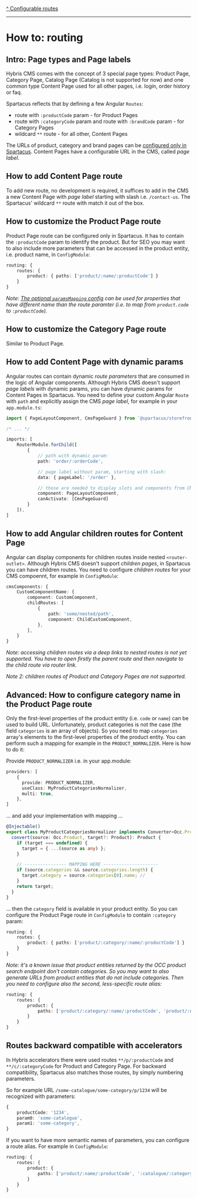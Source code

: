 [^ Configurable routes](./README.md)

---

# How to: routing

## Intro: Page types and Page labels

Hybris CMS comes with the concept of 3 special page types: Product Page, Category Page, Catalog Page (Catalog is not supported for now) and one common type Content Page used for all other pages, i.e. login, order history or faq.

Spartacus reflects that by defining a few Angular `Routes`:

- route with `:productCode` param - for Product Pages
- route with `:categoryCode` param and route with `:brandCode` param - for Category Pages
- wildcard `**` route - for all other, Content Pages

The URLs of product, category and brand pages can be [configured only in Spartacus](./routes-configuration.md). Content Pages have a configurable URL in the CMS, called *page label*.


## How to add Content Page route

To add new route, no development is required, it suffices to add in the CMS a new Content Page with *page label* starting with slash i.e. `/contact-us`. The Spartacus' wildcard `**` route with match it out of the box.

## How to customize the Product Page route

Product Page route can be configured only in Spartacus. It has to contain the `:productCode` param to identify the product. But for SEO you may want to also include more parameters that can be accessed in the product entity, i.e. product name, in `ConfigModule`:

```typescript
routing: {
    routes: {
        product: { paths: ['product/:name/:productCode'] }
    }
}
```

*Note: [The optional `paramsMapping` config](./configurable-router-links.md#parameters-mapping) can be used for properties that have different name than the route paramter (i.e. to map from `product.code` to `:productCode`).*

## How to customize the Category Page route

Similar to Product Page.

## How to add Content Page with dynamic params

Angular routes can contain dynamic *route parameters* that are consumed in the logic of Angular components. Although Hybris CMS doesn't support *page labels* with dynamic params, you can have dynamic params for Content Pages in Spartacus. You need to define your custom Angular `Route` with `path` and explicitly assign the CMS *page label*, for example in your `app.module.ts`:

```typescript
import { PageLayoutComponent, CmsPageGuard } from `@spartacus/storefront`;

/* ... */

imports: [
    RouterModule.forChild([
        {
            // path with dynamic param:
            path: 'order/:orderCode',

            // page label without param, starting with slash:
            data: { pageLabel: '/order' },

            // those are needed to display slots and components from CMS:
            component: PageLayoutComponent,
            canActivate: [CmsPageGuard]
        }
    ]),
]
```

## How to add Angular children routes for Content Page

Angular can display components for children routes inside nested `<router-outlet>`. Although Hybris CMS doesn't support *children pages*, in Spartacus you can have children routes. You need to configure *children routes* for your CMS compoennt, for example in `ConfigModule`:

```typescript
cmsComponents: {
    CustomComponentName: {
        component: CustomComponent,
        childRoutes: [
            {
                path: 'some/nested/path',
                component: ChildCustomComponent,
            },
        ],
    }
}
```

*Note: accessing children routes via a deep links to nested routes is not yet supported. You have to open firstly the parent route and then navigate to the child route via router link.*

*Note 2: children routes of Product and Category Pages are not supported.*

## Advanced: How to configure category name in the Product Page route

Only the first-level properties of the product entity (i.e. `code` or `name`) can be used to build URL. Unfortunately, product categories is not the case (the field `categories` is an array of objects). So you need to map `categories` array's elements to the first-level properties of the product entity. You can perform such a mapping for example in the `PRODUCT_NORMALIZER`. Here is how to do it:

Provide `PRODUCT_NORMALIZER` i.e. in your app.module:

```typescript
providers: [
    {
      provide: PRODUCT_NORMALIZER,
      useClass: MyProductCategoriesNormalizer,
      multi: true,
    },
]
```

... and add your implementation with mapping ...

```typescript
@Injectable()
export class MyProductCategoriesNormalizer implements Converter<Occ.Product, Product> {
  convert(source: Occ.Product, target?: Product): Product {
    if (target === undefined) {
      target = { ...(source as any) };
    }

    // ---------------- MAPPING HERE ---------------------
    if (source.categories && source.categories.length) {
      target.category = source.categories[0].name; // 
    }
    return target;
  }
}
```

... then the `category` field is available in your product entity. So you can configure the Product Page route in `ConfigModule` to contain `:category` param:

```typescript
routing: {
    routes: {
        product: { paths: ['product/:category/:name/:productCode'] }
    }
}
```

*Note: it's a known issue that product entities returned by the OCC product search endpoint don't contain categories. So you may want to also generate URLs from product entities that do not include categories. Then you need to configure also the second, less-specific route alias:*

```typescript
routing: {
    routes: {
        product: {
            paths: ['product/:category/:name/:productCode', 'product/:name/:productCode'] 
        }
    }
}
```


## Routes backward compatible with accelerators

In Hybris accelerators there were used routes `**/p/:productCode` and `**/c/:categoryCode` for Product and Category Page. For backward compatibility, Spartacus also matches those routes, by simply numbering parameters.

So for example URL `/some-catalogue/some-category/p/1234` will be recognized with parameters:

```typescript
{
    productCode: '1234',
    param0: 'some-catalogue',
    param1: 'some-category',
}
```

If you want to have more semantic names of parameters, you can configure a route alias. For example in `ConfigModule`:

```typescript
routing: {
    routes: {
        product: {
            paths: ['product/:name/:productCode', ':catalogue/:category/p/:productCode'] 
        }
    }
}
```